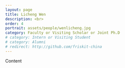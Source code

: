 ```yaml
---
layout: page
title: Licheng Wen
description: <br>
order: 4
portrait: assets/people/wenlicheng.jpg
category: Faculty or Visiting Scholar or Joint Ph.D
# category: Intern or Visiting Student
# category: Alumni
# redirect: http://github.com/friskit-china
---
```


Content
